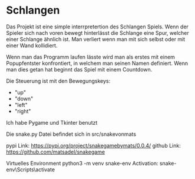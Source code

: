 # Schlangen
Das Projekt ist eine simple interrpretertion des Schlangen Spiels.
Wenn der Spieler sich nach voren bewegt hinterlässt die Schlange eine Spur,
welcher einer Schlange ähnlich ist. Man verliert wenn man mit sich selbst
oder mit einer Wand kollidiert.

Wenn man das Programm laufen lässte wird man als erstes mit einem Popupfentster 
konfrontiert, in welchem man seinen Namen definiert. Wenn man dies getan hat 
beginnt das Spiel mit einem Countdown.

Die Steuerung ist mit den Bewegungskeys:
- "up"
- "down"
- "left"
- "right"

Ich habe Pygame und Tkinter benutzt

Die snake.py Datei befindet sich in src/snakevonmats

pypi Link: https://pypi.org/project/snakegamebymats/0.0.4/
github Link: https://github.com/matsadel/snakegame

Virtuelles Environment
python3 -m venv snake-env
Activation: snake-env\Scripts\activate
